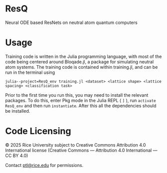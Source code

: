 # ResQ
Neural ODE based ResNets on neutral atom quantum computers

# Usage
Training code is written in the Julia programming language, with most of the code being centered around Bloqade.jl, a package for simulating neutral atom systems.
The training code is contained within training.jl, and can be run in the terminal using 

```
julia--project=ResQ_env training.jl <dataset> <lattice shape> <lattice spacing> <classification task>
```
Prior to the first time you run this, you may need to install the relevant packages. To do this, enter Pkg mode in the Julia REPL ( `]` ), run `activate  ResQ_env` and then run `instantiate`. After this all the dependencies should be installed.


# Code Licensing
© 2025 Rice University subject to Creative Commons Attribution 4.0 International license (Creative Commons — Attribution 4.0 International — CC BY 4.0)

Contact ptl@rice.edu for permissions.
